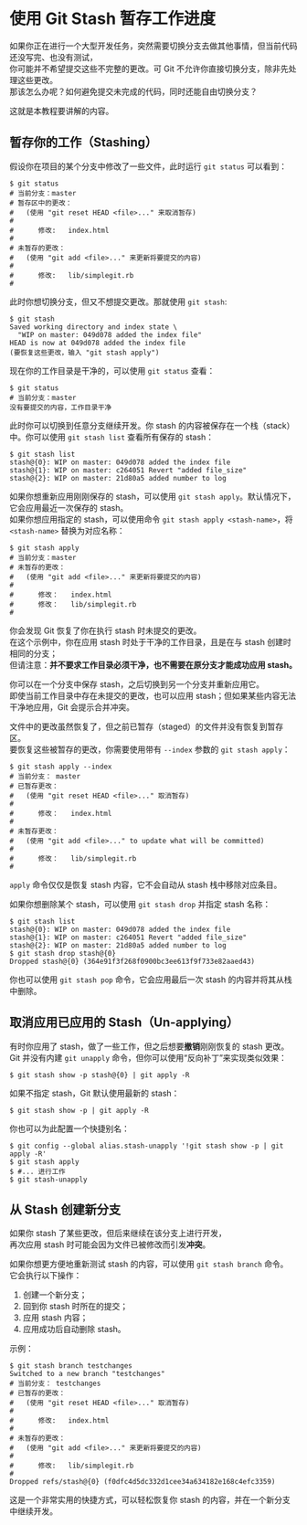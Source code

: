# 使用 Git Stash 暂存工作进度

如果你正在进行一个大型开发任务，突然需要切换分支去做其他事情，但当前代码还没写完、也没有测试，  
你可能并不希望提交这些不完整的更改。可 Git 不允许你直接切换分支，除非先处理这些更改。  
那该怎么办呢？如何避免提交未完成的代码，同时还能自由切换分支？

这就是本教程要讲解的内容。

## 暂存你的工作（Stashing）

假设你在项目的某个分支中修改了一些文件，此时运行 `git status` 可以看到：

```
$ git status
# 当前分支：master
# 暂存区中的更改：
#   (使用 "git reset HEAD <file>..." 来取消暂存)
#
#      修改:   index.html
#
# 未暂存的更改：
#   (使用 "git add <file>..." 来更新将要提交的内容)
#
#      修改:   lib/simplegit.rb
#
```

此时你想切换分支，但又不想提交更改。那就使用 `git stash`:

```
$ git stash
Saved working directory and index state \
  "WIP on master: 049d078 added the index file"
HEAD is now at 049d078 added the index file
(要恢复这些更改，输入 "git stash apply")
```

现在你的工作目录是干净的，可以使用 `git status` 查看：

```
$ git status
# 当前分支：master
没有要提交的内容，工作目录干净
```

此时你可以切换到任意分支继续开发。你 stash 的内容被保存在一个栈（stack）中。你可以使用 `git stash list` 查看所有保存的 stash：

```
$ git stash list
stash@{0}: WIP on master: 049d078 added the index file
stash@{1}: WIP on master: c264051 Revert "added file_size"
stash@{2}: WIP on master: 21d80a5 added number to log
```

如果你想重新应用刚刚保存的 stash，可以使用 `git stash apply`。默认情况下，它会应用最近一次保存的 stash。  
如果你想应用指定的 stash，可以使用命令 `git stash apply <stash-name>`，将 `<stash-name>` 替换为对应名称：

```
$ git stash apply
# 当前分支：master
# 未暂存的更改：
#   (使用 "git add <file>..." 来更新将要提交的内容)
#
#      修改：   index.html
#      修改：   lib/simplegit.rb
#
```

你会发现 Git 恢复了你在执行 stash 时未提交的更改。  
在这个示例中，你在应用 stash 时处于干净的工作目录，且是在与 stash 创建时相同的分支；  
但请注意：**并不要求工作目录必须干净，也不需要在原分支才能成功应用 stash。**

你可以在一个分支中保存 stash，之后切换到另一个分支并重新应用它。  
即使当前工作目录中存在未提交的更改，也可以应用 stash；但如果某些内容无法干净地应用，Git 会提示合并冲突。

文件中的更改虽然恢复了，但之前已暂存（staged）的文件并没有恢复到暂存区。  
要恢复这些被暂存的更改，你需要使用带有 `--index` 参数的 `git stash apply`：

```
$ git stash apply --index
# 当前分支： master
# 已暂存更改：
#   (使用 "git reset HEAD <file>..." 取消暂存)
#
#      修改：   index.html
#
# 未暂存更改：
#   (使用 "git add <file>..." to update what will be committed)
#
#      修改：   lib/simplegit.rb
#
```

`apply` 命令仅仅是恢复 stash 内容，它不会自动从 stash 栈中移除对应条目。

如果你想删除某个 stash，可以使用 `git stash drop` 并指定 stash 名称：

```
$ git stash list
stash@{0}: WIP on master: 049d078 added the index file
stash@{1}: WIP on master: c264051 Revert "added file_size"
stash@{2}: WIP on master: 21d80a5 added number to log
$ git stash drop stash@{0}
Dropped stash@{0} (364e91f3f268f0900bc3ee613f9f733e82aaed43)
```

你也可以使用 `git stash pop` 命令，它会应用最后一次 stash 的内容并将其从栈中删除。

## 取消应用已应用的 Stash（Un-applying）

有时你应用了 stash，做了一些工作，但之后想要**撤销**刚刚恢复的 stash 更改。  
Git 并没有内建 `git unapply` 命令，但你可以使用“反向补丁”来实现类似效果：

`$ git stash show -p stash@{0} | git apply -R`

如果不指定 stash，Git 默认使用最新的 stash：

`$ git stash show -p | git apply -R`

你也可以为此配置一个快捷别名：

```
$ git config --global alias.stash-unapply '!git stash show -p | git apply -R'
$ git stash apply
$ #... 进行工作
$ git stash-unapply
```

## 从 Stash 创建新分支

如果你 stash 了某些更改，但后来继续在该分支上进行开发，  
再次应用 stash 时可能会因为文件已被修改而引发**冲突**。

如果你想更方便地重新测试 stash 的内容，可以使用 `git stash branch` 命令。  
它会执行以下操作：

1. 创建一个新分支；
2. 回到你 stash 时所在的提交；
3. 应用 stash 内容；
4. 应用成功后自动删除 stash。

示例：

```
$ git stash branch testchanges
Switched to a new branch "testchanges"
# 当前分支： testchanges
# 已暂存的更改：
#   (使用 "git reset HEAD <file>..." 取消暂存)
#
#      修改:   index.html
#
# 未暂存的更改：
#   (使用 "git add <file>..." 来更新将要提交的内容)
#
#      修改:   lib/simplegit.rb
#
Dropped refs/stash@{0} (f0dfc4d5dc332d1cee34a634182e168c4efc3359)
```

这是一个非常实用的快捷方式，可以轻松恢复你 stash 的内容，并在一个新分支中继续开发。

